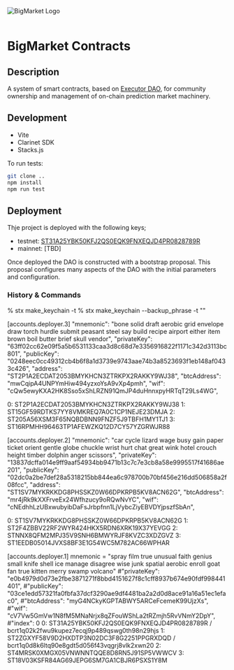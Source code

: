 <img src="https://brightblock.org/logo/bm-logo-kight-blue.png" alt="BigMarket Logo" style="width: auto; max-width: 500px; display: inline-block; margin: 1rem auto;align:left;" />

# BigMarket Contracts

## Description

A system of smart contracts, based on [Executor DAO](https://github.com/Clarity-Innovation-Lab/executor-dao),
for community ownership and management of on-chain prediction market machinery.

## Development

- Vite
- Clarinet SDK
- Stacks.js

To run tests:

```bash
git clone ..
npm install
npm run test
```

## Deployment

Thje project is deployed with the following keys;

- testnet: [ST31A25YBK50KFJ2QS0EQK9FNXEQJD4PR0828789R](https://explorer.hiro.so/address/ST31A25YBK50KFJ2QS0EQK9FNXEQJD4PR0828789R?chain=testnet)
- mainnet: [TBD]

Once deployed the DAO is constructed with a bootstrap proposal. This proposal configures many aspects of the DAO with the initial
parameters and configuration.

### History & Commands

% stx make_keychain -t
% stx make_keychain --backup_phrase -t ""

[accounts.deployer.3]
"mnemonic": "bone solid draft aerobic grid envelope draw torch hurdle submit peasant steel say build recipe airport either item brown boil butter brief skull vendor",
"privateKey": "63ff02cc62e09f5a5b6531133caa3d8c68d7e3356916822f1171c342d3113bc801",
"publicKey": "0248eec0cc49312cb4b6f8a1d3739e9743aae74b3a8523693f1eb148af0433c426",
"address": "ST2P1A2ECDAT2053BMYKHCN3ZTRKPX2RAKKY9WJ38",
"btcAddress": "mwCqipA4UNPYmHiw494yzxoYsA9vXp4pmh",
"wif": "cQw5ewyKXA2HK8Sso5xShLRZN91QmJP4duHnnxpyHRTqT29Ls4WG",

0: ST2P1A2ECDAT2053BMYKHCN3ZTRKPX2RAKKY9WJ38
1: ST15GF59RDTKS7YY8VMKREQ7A0C1CP1NEJE23DMJA
2: ST205A56XSM3F65NQBDBNN9FNZF5J9TBFH1MY1TJ1
3: ST16RPMHH96463TP1AFEWZKQ12D7CY57YZGRWJR88

[accounts.deployer.2]
"mnemonic": "car cycle lizard wage busy gain paper ticket orient gentle globe chuckle wrist hurt chat great wink hotel crouch height timber dolphin anger scissors",
"privateKey": "13837dcffa014e9ff9aaf54934bb9471b13c7c7e3cb8a58e9995517f41686ae201",
"publicKey": "02dc0a2be7def28a5318215bb844ea6c978700b70bf456e216dd506858a2f08fcc",
"address": "ST1SV7MYKRKKDG8PHSSKZ0W66DPKRPB5KV8ACN62G",
"btcAddress": "mr4jRk9kXXFrveEx24Wfhzucy9oRQwNvYC",
"wif": "cNEdhhLzUBxwubyibDaFsJrbpfnn1LjVybcZiyEBVDYjpszfSbAn",

0: ST1SV7MYKRKKDG8PHSSKZ0W66DPKRPB5KV8ACN62G
1: ST2F4ZBBV22RF2WYR424HKX5RDN6XRK19X37YEVGG
2: STNNX8QFM2MPJ35V9SNH6BMWYRJF8KVZC3XDZGVZ
3: ST1EEDB05014JVXS8BF3E1G54WC5M782AC66WPHAR

[accounts.deployer.1]
mnemonic = "spray film true unusual faith genius small knife shell ice manage disagree wise junk spatial aerobic enroll goat fan true kitten merry swamp volcano"
#"privateKey": "e0b4979d0d73e2fbe3871271f8bbd4151627f8c1cff8937b674e90fdf998441401",
#"publicKey": "03ce1edd57321fa0fbfa37dcf3290ae9df4481ba2a2d0d8ace91a16a51ec1efac0",
#"btcAddress": "myG4NCkyKGPTABWY5ARCeFcemeK99UjzXs",
#"wif": "cV7Vw5GmVw1N8fM5MNaNrjx8qZFouWShLa2tRZmjh5RvVNmY2DpY",
#"index": 0
0: ST31A25YBK50KFJ2QS0EQK9FNXEQJD4PR0828789R / bcrt1q02k2fwu9kupez7ecqj9p489qswg0th98n29hjs
1: ST2ZGXYF58V9D2HXDTP3N02DC3F8G2251PPGRXDQD / bcrt1q0d8k6ltq90e8gdt5d056f43vqgrj8vlk2xwn20
2: ST4MRSK0XMGX05VNWNNTQQE8D8RN5J91SP5VWWCV
3: ST18V03KSFR84AG69JEPG6SM7GA1CBJR6PSXS1Y8M
